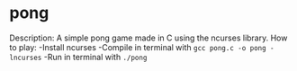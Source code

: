 # pong
 Description:
 <t> A simple pong game made in C using the ncurses library. </t>
 How to play:
 -Install ncurses
 -Compile in terminal with `gcc pong.c -o pong -lncurses`
 -Run in terminal with `./pong`
